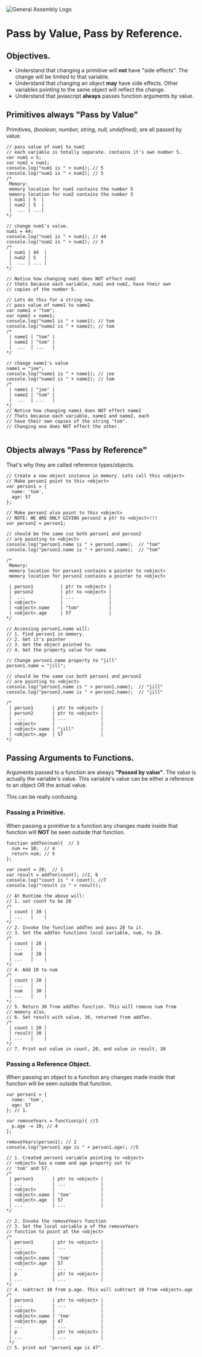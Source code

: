 ![General Assembly Logo](http://i.imgur.com/ke8USTq.png)

# Pass by Value, Pass by Reference.

## Objectives.

* Understand that changing a primitive will **not** have "side effects". The change will be limited to that variable.
* Understand that changing an object **may** have side effects. Other variables pointing to the same object will reflect the change.  
* Understand that javascript **always** passes function arguments by value.



## Primitives always "Pass by Value"  

Primitives, *(boolean, number, string, null, undefined)*, are all passed by value. 

```
// pass value of num1 to num2
// each variable is totally separate. contains it's own number 5.
var num1 = 5;
var num2 = num1;
console.log("num1 is " + num1); // 5
console.log("num2 is " + num2); // 5
/*
 Memory:
 memory location for num1 contains the number 5
 memory location for num2 contains the number 5
 | num1 | 5  |
 | num2 | 5  |
 |  ... | ...|
*/

// change num1's value.
num1 = 44;
console.log("num1 is " + num1); // 44
console.log("num2 is " + num2); // 5
/*
 | num1 | 44  |
 | num2 | 5   |
 |  ... | ... |
*/

// Notice how changing num1 does NOT effect num2
// thats because each variable, num1 and num2, have their own
// copies of the number 5.

// Lets do this for a string now.
// pass value of name1 to name2
var name1 = "tom";
var name2 = name1;
console.log("name1 is " + name1); // tom
console.log("name2 is " + name2); // tom
/*
 | name1 | "tom" |
 | name2 | "tom" |
 |  ...  | ...   |
*/

// change name1's value
name1 = "joe";
console.log("name1 is " + name1); // joe
console.log("name2 is " + name2); // tom
/*
 | name1 | "joe" |
 | name2 | "tom" |
 |  ...  | ...   |
*/
// Notice how changing name1 does NOT effect name2
// Thats because each variable, name1 and name2, each
// have their own copies of the string "tom".
// Changing one does NOT effect the other.


```
## Objects always "Pass by Reference"

That's why they are called reference types/objects.

```
// Create a new object instance in memory. Lets call this <object>
// Make person1 point to this <object>
var person1 = {
  name: 'tom',
  age: 57
};

// Make person2 also point to this <object>
// NOTE: WE ARE ONLY GIVING person2 a ptr to <object>!!!
var person2 = person1;

// should be the same cuz both person1 and person2
// are pointing to <object>
console.log("person1.name is " + person1.name);  // "tom"
console.log("person2.name is " + person2.name);  // "tom"

/*
 Memory:
 memory location for person1 contains a pointer to <object>
 memory location for person2 contains a pointer to <object>

 | person1          | ptr to <object> |
 | person2          | ptr to <object> |
 |  ...             | ...             |
 | <object>         |                 |
 | <object>.name    | "tom"           |
 | <object>.age     | 57              |
*/

// Accessing person1.name will:
// 1. Find person1 in memory.
// 2. Get it's pointer
// 3. Get the object pointed to.
// 4. Get the property value for name

// Change person1.name property to "jill"
person1.name = "jill";

// should be the same cuz both person1 and person2
// are pointing to <object>
console.log("person1.name is " + person1.name);  // "jill"
console.log("person2.name is " + person2.name);  // "jill"

/*
 | person1       | ptr to <object> |
 | person2       | ptr to <object> |
 |  ...          | ...             |
 | <object>      |                 |
 | <object>.name | "jill"          |
 | <object>.age  | 57              |
*/

```

## Passing Arguments to Functions.

Arguments passed to a function are always **"Passed by value"**. The value is actually the variable's value. This variable's value can be either a reference to an object OR the actual value.


This can be really confusing. 

### Passing a Primitive.

When passing a primitive to a function any changes made inside that function will **NOT** be seen outside that function.  

```
function addTen(num){  // 3
  num += 10;  // 4
  return num; // 5
};

var count = 20;  // 1
var result = addTen(count); //2, 6
console.log("count is " + count); //7
console.log("result is " + result);

// At Runtime the above will:
// 1. set count to be 20
/*
 | count | 20 |
 | ...   |    |
*/
// 2. Invoke the function addTen and pass 20 to it.
// 3. Set the addTen functions local variable, num, to 20.
/*
 | count | 20 |
 | ...   |    |
 | num   | 20 |
 | ...   |    |
*/
// 4. Add 10 to num
/*
 | count | 20 |
 | ...   |    |
 | num   | 30 |
 | ...   |    |
*/
// 5. Return 30 from addTen function. This will remove num from
// memory also.
// 6. Set result with value, 30, returned from addTen.
/*
 | count | 20 |
 | result| 30 |
 | ...   |    |
*/
// 7. Print out value in count, 20, and value in result, 30

```
### Passing a Reference Object.

When passing an object to a function any changes made inside that function will be seen outside that function.


```
var person1 = {
  name: 'tom',
  age: 57
}; // 1.

var removeYears = function(p){ //3
  p.age -= 10; // 4
};

removeYears(person1); // 2
console.log("person1 age is " + person1.age); //5

// 1. Created person1 variable pointing to <object>
// <object> has a name and age property set to
// 'tom' and 57.
/*
 | person1       | ptr to <object> |
 | ...           | ...             |
 | <object>      |                 |
 | <object>.name | 'tom'           |
 | <object>.age  | 57              |
 | ...           | ...             |
*/

// 2. Invoke the removeYears function
// 3. Set the local variable p of the removeYears
// function to point at the <object>
/*
 | person1       | ptr to <object> |
 | ...           | ...             |
 | <object>      |                 |
 | <object>.name | 'tom'           |
 | <object>.age  | 57              |
 | ...           | ...             |
 | p             | ptr to <object> |
 | ...           | ...             |
*/
// 4. subtract 10 from p.age. This will subtract 10 from <object>.age
/*
 | person1       | ptr to <object> |
 | ...           | ...             |
 | <object>      |                 |
 | <object>.name | 'tom'           |
 | <object>.age  | 47              |
 | ...           | ...             |
 | p             | ptr to <object> |
 | ...           | ...             |
 */
// 5. print out "person1 age is 47".

```
